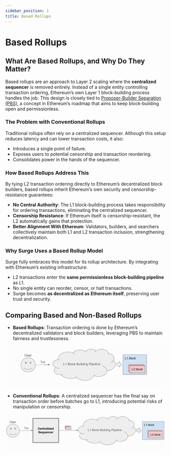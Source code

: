 ```yaml
---
sidebar_position: 1
title: Based Rollups
---
```


# Based Rollups

## What Are Based Rollups, and Why Do They Matter?

Based rollups are an approach to Layer 2 scaling where the **centralized sequencer** is removed entirely. Instead of a single entity controlling transaction ordering, Ethereum’s own Layer 1 block-building process handles the job. This design is closely tied to [Proposer-Builder Separation (PBS)](https://ethereum.org/en/roadmap/pbs/), a concept in Ethereum’s roadmap that aims to keep block-building open and permissionless.

### The Problem with Conventional Rollups
Traditional rollups often rely on a centralized sequencer. Although this setup reduces latency and can lower transaction costs, it also:
- Introduces a single point of failure.
- Exposes users to potential censorship and transaction reordering.
- Consolidates power in the hands of the sequencer.

### How Based Rollups Address This
By tying L2 transaction ordering directly to Ethereum’s decentralized block builders, based rollups inherit Ethereum’s own security and censorship-resistance guarantees:
- **No Central Authority**: The L1 block-building process takes responsibility for ordering transactions, eliminating the centralized sequencer.
- **Censorship Resistance**: If Ethereum itself is censorship-resistant, the L2 automatically gains that protection.
- **Better Alignment With Ethereum**: Validators, builders, and searchers collectively maintain both L1 and L2 transaction inclusion, strengthening decentralization.

### Why Surge Uses a Based Rollup Model
Surge fully embraces this model for its rollup architecture. By integrating with Ethereum’s existing infrastructure:
- L2 transactions enter the **same permissionless block-building pipeline** as L1.
- No single entity can reorder, censor, or halt transactions.
- Surge becomes **as decentralized as Ethereum itself**, preserving user trust and security.

## Comparing Based and Non-Based Rollups

- **Based Rollups**: Transaction ordering is done by Ethereum’s decentralized validators and block builders, leveraging PBS to maintain fairness and trustlessness.

![Based Rollups: L2 transactions enter the same permissionless block-building pipeline as L1.](/img/based-rollups.png)

- **Conventional Rollups**: A centralized sequencer has the final say on transaction order before batches go to L1, introducing potential risks of manipulation or censorship.

![Conventional Non-Based Rollups: A centralized sequencer decides transaction ordering before submitting them to L1.](/img/conventional-rollups.png)
